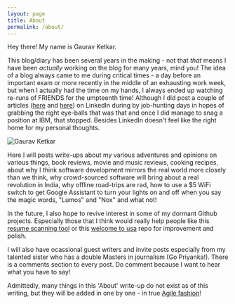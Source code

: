 ```yaml
---
layout: page
title: About
permalink: /about/
---
```


Hey there! My name is Gaurav Ketkar.

This blog/diary has been several years in the making - not that _that_ means I have been
_actually_ working on the blog for many years, mind you! The idea of a blog always came to me during critical times - a day before an important exam or more recently in the middle of an exhausting work week, but when I actually had the time on my hands, I always ended up watching re-runs of FRIENDS for the umpteenth time! Although I did post a couple of articles ([here](https://goo.gl/bdSdnm) and [here](https://goo.gl/y7nbA7)) on LinkedIn during by job-hunting days in hopes of grabbing the right eye-balls that was that and once I did manage to snag a position at IBM, that stopped. Besides LinkedIn doesn't feel like the right home for my personal thoughts.

![Gaurav Ketkar](../img/aboutme.jpg)

Here I will posts write-ups about my various adventures and opinions on various things, book reviews, movie and music reviews, cooking recipes, about why I think software development mirrors the real world more closely than we think, why crowd-sourced software will bring about a real revolution in India, why offline road-trips are rad, how to use a $5 WiFi switch to get Google Assistant to turn your lights on and off when you say the magic words, "Lumos" and "Nox" and what not!

In the future, I also hope to revive interest in some of my dormant Github projects. Especially those that I think would really help people like this [resume scanning tool](https://goo.gl/kdbXxn) or this [welcome to usa](https://goo.gl/aT8SCn) repo for improvement and polish.

I will also have ocassional guest writers and invite posts especially from my talented sister who has a double Masters in journalism (Go Priyanka!). There is a comments section to every post. Do comment because I want to hear what you have to say!

Admittedly, many things in this 'About' write-up do not exist as of this writing, but they will be added in one by one - in true [Agile fashion](https://goo.gl/EsByYw)!